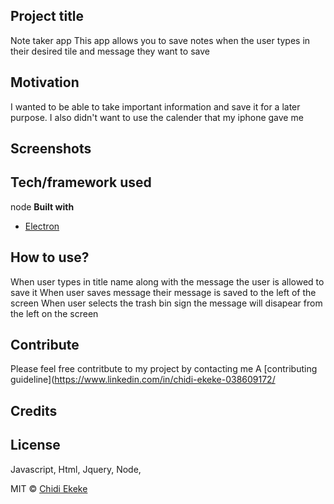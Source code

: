 ## Project title
Note taker app
This app allows you to save notes when the user types in
their desired tile and message they want to save
## Motivation
I wanted to be able to take important information and save it for a later purpose. I also didn't want to use the calender that my iphone gave me
 
## Screenshots


## Tech/framework used
node
<b>Built with</b>
- [Electron](https://electron.atom.io)


## How to use?
When user types in title name along with the message
the user is allowed to save it
When user saves message
their message is saved to the left of the screen
When user selects the trash bin sign
the message will disapear from the left on the screen

## Contribute

Please feel free contritbute to my project by contacting me  A [contributing guideline](https://www.linkedin.com/in/chidi-ekeke-038609172/
## Credits



## License
Javascript, Html, Jquery, Node, 


MIT © [Chidi Ekeke]()